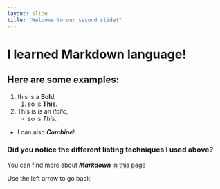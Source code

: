 ```yaml
---
layout: slide
title: "Welcome to our second slide!"
---
```

# I learned Markdown language!
## Here are some examples:
1. this is a __Bold__, 
    1. so is **This**. 
1. This is is an _italic_,
    * so is *This*. 
* I can also __*Combine*__!
### Did you notice the different **listing** techniques I used above?
You can find more about _**Markdown**_ [in this page ](https://guides.github.com/features/mastering-markdown/)

 Use the left arrow to go back!
